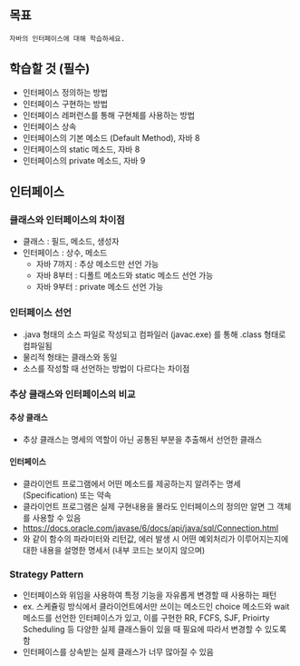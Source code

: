 ## 목표
    자바의 인터페이스에 대해 학습하세요.

## 학습할 것 (필수)
- 인터페이스 정의하는 방법
- 인터페이스 구현하는 방법
- 인터페이스 레퍼런스를 통해 구현체를 사용하는 방법
- 인터페이스 상속
- 인터페이스의 기본 메소드 (Default Method), 자바 8
- 인터페이스의 static 메소드, 자바 8
- 인터페이스의 private 메소드, 자바 9

## 인터페이스
### 클래스와 인터페이스의 차이점
- 클래스 : 필드, 메소드, 생성자
- 인터페이스 : 상수, 메소드
    - 자바 7까지 : 추상 메소드만 선언 가능
    - 자바 8부터 : 디폴트 메소드와 static 메소드 선언 가능
    - 자바 9부터 : private 메소드 선언 가능

### 인터페이스 선언
- .java 형태의 소스 파일로 작성되고 컴파일러 (javac.exe) 를 통해 .class 형태로 컴파일됨
- 물리적 형태는 클래스와 동일
- 소스를 작성할 때 선언하는 방법이 다르다는 차이점

### 추상 클래스와 인터페이스의 비교
#### 추상 클래스
- 추상 클래스는 명세의 역할이 아닌 공통된 부분을 추출해서 선언한 클래스

#### 인터페이스
- 클라이언트 프로그램에서 어떤 메소드를 제공하는지 알려주는 명세 (Specification) 또는 약속
- 클라이언트 프로그램은 실제 구현내용을 몰라도 인터페이스의 정의만 알면 그 객체를 사용할 수 있음
- https://docs.oracle.com/javase/6/docs/api/java/sql/Connection.html
- 와 같이 함수의 파라미터와 리턴값, 에러 발생 시 어떤 예외처리가 이루어지는지에 대한 내용을 설명한 명세서 (내부 코드는 보이지 않으며)

### Strategy Pattern
- 인터페이스와 위임을 사용하여 특정 기능을 자유롭게 변경할 때 사용하는 패턴
- ex. 스케쥴링 방식에서 클라이언트에서만 쓰이는 메소드인 choice 메소드와 wait 메소드를 선언한 인터페이스가 있고, 이를 구현한 RR, FCFS, SJF, Prioirty Scheduling 등 다양한 실제 클래스들이 있을 때 필요에 따라서 변경할 수 있도록 함
- 인터페이스를 상속받는 실제 클래스가 너무 많아질 수 있음
